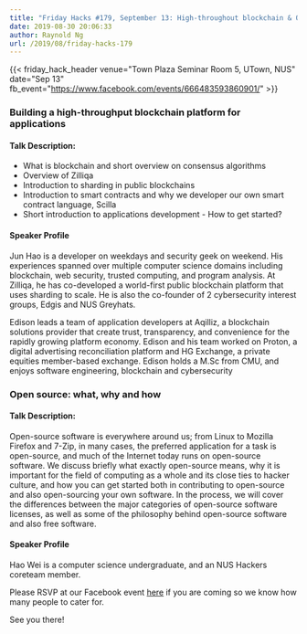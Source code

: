 ```yaml
---
title: "Friday Hacks #179, September 13: High-throughout blockchain & Open Source"
date: 2019-08-30 20:06:33
author: Raynold Ng
url: /2019/08/friday-hacks-179
---
```


{{< friday_hack_header
    venue="Town Plaza Seminar Room 5, UTown, NUS"
    date="Sep 13"
    fb_event="https://www.facebook.com/events/666483593860901/" >}}


### Building a high-throughput blockchain platform for applications

#### Talk Description:

- What is blockchain and short overview on consensus algorithms
- Overview of Zilliqa
- Introduction to sharding in public blockchains
- Introduction to smart contracts and why we developer our own smart contract language, Scilla
- Short introduction to applications development - How to get started?

#### Speaker Profile

Jun Hao is a developer on weekdays and security geek on weekend. His experiences spanned over multiple computer science domains including blockchain, web security, trusted computing, and program analysis. At Zilliqa, he has co-developed a world-first public blockchain platform that uses sharding to scale. He is also the co-founder of 2 cybersecurity interest groups, Edgis and NUS Greyhats.

Edison leads a team of application developers at Aqilliz, a blockchain solutions provider that create trust, transparency, and convenience for the rapidly growing platform economy. Edison and his team worked on Proton, a digital advertising reconciliation platform and HG Exchange, a private equities member-based exchange. Edison holds a M.Sc from CMU, and enjoys software engineering, blockchain and cybersecurity

### Open source: what, why and how

#### Talk Description:

Open-source software is everywhere around us; from Linux to Mozilla Firefox and 7-Zip, in many cases, the preferred application for a task is open-source, and much of the Internet today runs on open-source software. We discuss briefly what exactly open-source means, why it is important for the field of computing as a whole and its close ties to hacker culture, and how you can get started both in contributing to open-source and also open-sourcing your own software. In the process, we will cover the differences between the major categories of open-source software licenses, as well as some of the philosophy behind open-source software and also free software.

#### Speaker Profile

Hao Wei is a computer science undergraduate, and an NUS Hackers coreteam member.

Please RSVP at our Facebook event [here](https://www.facebook.com/events/666483593860901/) if you are coming so we know how many people to cater for.

See you there!
